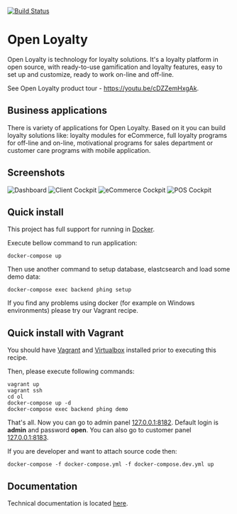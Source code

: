 [![Build Status](https://travis-ci.org/DivanteLtd/open-loyalty.svg?branch=master)](https://travis-ci.org/DivanteLtd/open-loyalty)

# Open Loyalty

Open Loyalty is technology for loyalty solutions.
It's a loyalty platform in open source, with ready-to-use gamification and loyalty features, easy to set up and customize, ready to work on-line and off-line.

See Open Loyalty product tour - https://youtu.be/cDZZemHxgAk.


## Business applications

There is variety of applications for Open Loyalty. Based on it you can build loyalty solutions like: loyalty modules for eCommerce, full loyalty programs for off-line and on-line, motivational programs for sales department or customer care programs with mobile application.

## Screenshots

![Dashboard](https://cloud.githubusercontent.com/assets/26326842/24359309/428f7dc4-1304-11e7-99c2-36ff23fe5036.png)
![Client Cockpit](https://cloud.githubusercontent.com/assets/26326842/24359396/7f489fd4-1304-11e7-9ae5-f05c88eb8c56.png)
![eCommerce Cockpit](https://cloud.githubusercontent.com/assets/26326842/24359495/d65c1210-1304-11e7-86bf-9e63ab754360.png)
![POS Cockpit](https://cloud.githubusercontent.com/assets/26326842/24359465/b796e260-1304-11e7-9da5-4bfc0a026a16.png)

## Quick install

This project has full support for running in [Docker](https://www.docker.com/>).

Execute bellow command to run application: 

```
docker-compose up
```

Then use another command to setup database, elastcsearch and load some demo data:

```
docker-compose exec backend phing setup
```

If you find any problems using docker (for example on Windows environments) please try our Vagrant recipe.

## Quick install with Vagrant

You should have [Vagrant](https://www.vagrantup.com/downloads.html) and [Virtualbox](https://www.virtualbox.org/wiki/Downloads) installed prior to executing this recipe.

Then, please execute following commands:

```
vagrant up
vagrant ssh
cd ol
docker-compose up -d
docker-compose exec backend phing demo
```


That's all. Now you can go to admin panel [127.0.0.1:8182](http://127.0.0.1:8182).
Default login is **admin** and password **open**. You can also go to customer panel [127.0.0.1:8183](http://127.0.0.1:8183).

If you are developer and want to attach source code then:

```
docker-compose -f docker-compose.yml -f docker-compose.dev.yml up
```

## Documentation

Technical documentation is located [here](backend/doc/index.rst).
